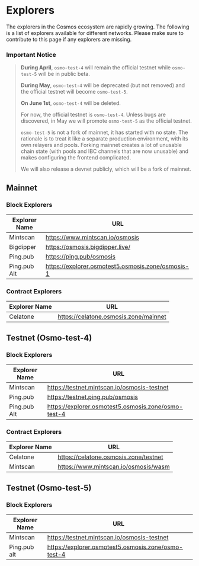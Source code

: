# Explorers

The explorers in the Cosmos ecosystem are rapidly growing. The following is a list of explorers available for different networks. Please make sure to contribute to this page if any explorers are missing.

### Important Notice

> **During April**, `osmo-test-4` will remain the official testnet while `osmo-test-5` will be in public beta.
>
> **During May**, `osmo-test-4` will be deprecated (but not removed) and the official testnet will become `osmo-test-5`.
>
> **On June 1st**, `osmo-test-4` will be deleted.
>
> For now, the official testnet is `osmo-test-4`. Unless bugs are discovered, in May we will promote `osmo-test-5` as the official testnet.
>
> `osmo-test-5` is not a fork of mainnet, it has started with no state. The rationale is to treat it like a separate production environment, with its own relayers and pools. Forking mainnet creates a lot of unusable chain state (with pools and IBC channels that are now unusable) and makes configuring the frontend complicated.
>
> We will also release a devnet publicly, which will be a fork of mainnet.


## Mainnet

### Block Explorers

| Explorer Name | URL                                       |
|---------------|-------------------------------------------|
| Mintscan      | https://www.mintscan.io/osmosis           |
| Bigdipper     | https://osmosis.bigdipper.live/           |
| Ping.pub      | https://ping.pub/osmosis                  |
| Ping.pub Alt      | https://explorer.osmotest5.osmosis.zone/osmosis-1 |

### Contract Explorers

| Explorer Name | URL                                       |
|---------------|-------------------------------------------|
| Celatone      | https://celatone.osmosis.zone/mainnet     |

## Testnet (Osmo-test-4)

### Block Explorers

| Explorer Name | URL                                            |
|---------------|------------------------------------------------|
| Mintscan      | https://testnet.mintscan.io/osmosis-testnet   |
| Ping.pub      | https://testnet.ping.pub/osmosis              |
| Ping.pub Alt      | https://explorer.osmotest5.osmosis.zone/osmo-test-4 |


### Contract Explorers

| Explorer Name | URL                                       |
|---------------|-------------------------------------------|
| Celatone      | https://celatone.osmosis.zone/testnet     |
| Mintscan      | https://www.mintscan.io/osmosis/wasm      |

## Testnet (Osmo-test-5)

### Block Explorers

| Explorer Name | URL                                            |
|---------------|------------------------------------------------|
| Mintscan      | https://testnet.mintscan.io/osmosis-testnet   |
| Ping.pub alt      | https://explorer.osmotest5.osmosis.zone/osmo-test-4 |


